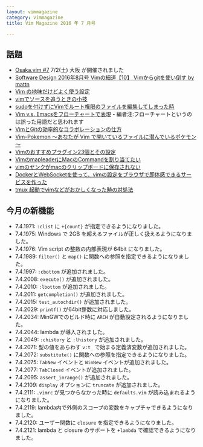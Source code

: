```yaml
---
layout: vimmagazine
category: vimmagazine
title: Vim Magazine 2016 年 7 月号

---
```


## 話題

*   [Osaka.vim #7](http://osaka-vim.connpass.com/event/32702/) 7/2(土) 大阪 が開催されました
*   [Software Design 2016年8月号 Vimの細道【10】 Vimからgitを使い倒す by mattn][sd201608]
*   [Vim の地味だけどよく使う設定](http://note103.hateblo.jp/entry/2016/07/06/114746)
*   [vimでソースを追うときの小技](http://qiita.com/masaharu-suizu/items/2e2fed71bf4074d05713)
*   [sudoを付けずにVimでルート権限のファイルを編集してしまった時](http://qiita.com/shishamo_dev/items/ab722c53301b95ccfac1)
*   [Vim v.s. Emacsをフローチャートで表現](http://rcmdnk.github.io/blog/2016/07/21/computer-vim-emacs/) - 編者注:フローチャートというのは誤った用語だと思われます
*   [VimとGitの効率的なコラボレーションの仕方](http://myenigma.hatenablog.com/entry/2016/07/10/084048)
*   [Vim-Pokemon ～あなたが Vim で開いているファイルに潜んでいるポケモン～](http://d.hatena.ne.jp/heavenshell/20160715/1468606360)
*   [Vimのおすすめプラグイン23個とその設定](http://post.simplie.jp/posts/56)
*   [VimのmapleaderにMacのCommandを割り当てたい](http://ja.stackoverflow.com/q/27794/208)
*   [vimのヤンクがmacのクリップボードに保存されない](https://teratail.com/questions/41191)
*   [DockerとWebSocketを使って、vimの設定をブラウザで即体感できるサービスを作った](http://mosuke5.hateblo.jp/entry/2015/07/19/135844)
*   [tmux 起動でvimなどがおかしくなった時の対処法](http://kirin.hatenadiary.jp/entry/2016/07/16/150206)

## 今月の新機能

*   7.4.1971: `:clist` に `+{count}` が指定できるようになりました。
*   7.4.1975: Windows で 2GB を超えるファイルが正しく扱えるようになりました。
*   7.4.1976: Vim script の整数の内部表現が 64bit になりました。
*   7.4.1989: `filter()` と `map()` に関数への参照を指定できるようになりました。
*   7.4.1997: `:cbottom` が追加されました。
*   7.4.2008: `execute()` が追加されました。
*   7.4.2010: `:lbottom` が追加されました。
*   7.4.2011: `getcompletion()` が追加されました。
*   7.4.2015: `test_autochdir()` が追加されました。
*   7.4.2029: `printf()` が64bit整数に対応しました。
*   7.4.2034: MinGWでのビルド時に `ARCH` が自動設定されるようになりました。
*   7.4.2044: lambda が導入されました。
*   7.4.2049: `:chistory` と `:lhistory` が追加されました。
*   7.4.2071: 型の値をあらわす `v:t_` で始まる定義済変数が追加されました。
*   7.4.2072: `substitute()` に関数への参照を指定できるようになりました。
*   7.4.2075: `TabNew` イベントと `WinNew` イベントが追加されました。
*   7.4.2077: `TabClosed` イベントが追加されました。
*   7.4.2095: `assert_inrange()` が追加されました。
*   7.4.2109: `display` オプションに `truncate` が追加されました。
*   7.4.2111: `.vimrc` が見つからなかった時に `defaults.vim` が読み込まれるようになりました。
*   7.4.2119: lambda内で外側のスコープの変数をキャプチャできるようになりました。
*   7.4.2120: ユーザー関数に `closure` を指定できるようになりました。
*   7.4.2121: lambda と closure のサポートを `+lambda` で確認できるようになりました。

[sd201608]:http://gihyo.jp/magazine/SD/archive/2016/201608
